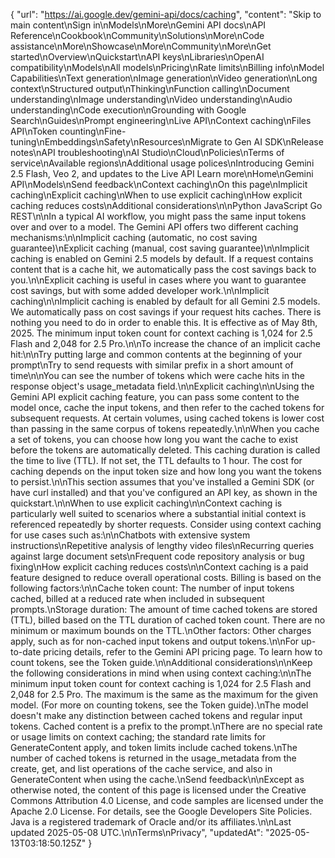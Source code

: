 {
  "url": "https://ai.google.dev/gemini-api/docs/caching",
  "content": "Skip to main content\nSign in\nModels\nMore\nGemini API docs\nAPI Reference\nCookbook\nCommunity\nSolutions\nMore\nCode assistance\nMore\nShowcase\nMore\nCommunity\nMore\nGet started\nOverview\nQuickstart\nAPI keys\nLibraries\nOpenAI compatibility\nModels\nAll models\nPricing\nRate limits\nBilling info\nModel Capabilities\nText generation\nImage generation\nVideo generation\nLong context\nStructured output\nThinking\nFunction calling\nDocument understanding\nImage understanding\nVideo understanding\nAudio understanding\nCode execution\nGrounding with Google Search\nGuides\nPrompt engineering\nLive API\nContext caching\nFiles API\nToken counting\nFine-tuning\nEmbeddings\nSafety\nResources\nMigrate to Gen AI SDK\nRelease notes\nAPI troubleshooting\nAI Studio\nCloud\nPolicies\nTerms of service\nAvailable regions\nAdditional usage polices\nIntroducing Gemini 2.5 Flash, Veo 2, and updates to the Live API Learn more\nHome\nGemini API\nModels\nSend feedback\nContext caching\nOn this page\nImplicit caching\nExplicit caching\nWhen to use explicit caching\nHow explicit caching reduces costs\nAdditional considerations\n\nPython JavaScript Go REST\n\nIn a typical AI workflow, you might pass the same input tokens over and over to a model. The Gemini API offers two different caching mechanisms:\n\nImplicit caching (automatic, no cost saving guarantee)\nExplicit caching (manual, cost saving guarantee)\n\nImplicit caching is enabled on Gemini 2.5 models by default. If a request contains content that is a cache hit, we automatically pass the cost savings back to you.\n\nExplicit caching is useful in cases where you want to guarantee cost savings, but with some added developer work.\n\nImplicit caching\n\nImplicit caching is enabled by default for all Gemini 2.5 models. We automatically pass on cost savings if your request hits caches. There is nothing you need to do in order to enable this. It is effective as of May 8th, 2025. The minimum input token count for context caching is 1,024 for 2.5 Flash and 2,048 for 2.5 Pro.\n\nTo increase the chance of an implicit cache hit:\n\nTry putting large and common contents at the beginning of your prompt\nTry to send requests with similar prefix in a short amount of time\n\nYou can see the number of tokens which were cache hits in the response object's usage_metadata field.\n\nExplicit caching\n\nUsing the Gemini API explicit caching feature, you can pass some content to the model once, cache the input tokens, and then refer to the cached tokens for subsequent requests. At certain volumes, using cached tokens is lower cost than passing in the same corpus of tokens repeatedly.\n\nWhen you cache a set of tokens, you can choose how long you want the cache to exist before the tokens are automatically deleted. This caching duration is called the time to live (TTL). If not set, the TTL defaults to 1 hour. The cost for caching depends on the input token size and how long you want the tokens to persist.\n\nThis section assumes that you've installed a Gemini SDK (or have curl installed) and that you've configured an API key, as shown in the quickstart.\n\nWhen to use explicit caching\n\nContext caching is particularly well suited to scenarios where a substantial initial context is referenced repeatedly by shorter requests. Consider using context caching for use cases such as:\n\nChatbots with extensive system instructions\nRepetitive analysis of lengthy video files\nRecurring queries against large document sets\nFrequent code repository analysis or bug fixing\nHow explicit caching reduces costs\n\nContext caching is a paid feature designed to reduce overall operational costs. Billing is based on the following factors:\n\nCache token count: The number of input tokens cached, billed at a reduced rate when included in subsequent prompts.\nStorage duration: The amount of time cached tokens are stored (TTL), billed based on the TTL duration of cached token count. There are no minimum or maximum bounds on the TTL.\nOther factors: Other charges apply, such as for non-cached input tokens and output tokens.\n\nFor up-to-date pricing details, refer to the Gemini API pricing page. To learn how to count tokens, see the Token guide.\n\nAdditional considerations\n\nKeep the following considerations in mind when using context caching:\n\nThe minimum input token count for context caching is 1,024 for 2.5 Flash and 2,048 for 2.5 Pro. The maximum is the same as the maximum for the given model. (For more on counting tokens, see the Token guide).\nThe model doesn't make any distinction between cached tokens and regular input tokens. Cached content is a prefix to the prompt.\nThere are no special rate or usage limits on context caching; the standard rate limits for GenerateContent apply, and token limits include cached tokens.\nThe number of cached tokens is returned in the usage_metadata from the create, get, and list operations of the cache service, and also in GenerateContent when using the cache.\nSend feedback\n\nExcept as otherwise noted, the content of this page is licensed under the Creative Commons Attribution 4.0 License, and code samples are licensed under the Apache 2.0 License. For details, see the Google Developers Site Policies. Java is a registered trademark of Oracle and/or its affiliates.\n\nLast updated 2025-05-08 UTC.\n\nTerms\nPrivacy",
  "updatedAt": "2025-05-13T03:18:50.125Z"
}